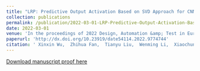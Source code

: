 ```yaml
---
title: "LRP: Predictive Output Activation Based on SVD Approach for CNN s Acceleration"
collection: publications
permalink: /publication/2022-03-01-LRP-Predictive-Output-Activation-Based-on-SVD-Approach-for-CNN-s-Acceleration
date: 2022-03-01
venue: 'In the proceedings of 2022 Design, Automation &amp; Test in Europe Conference &amp; Exhibition (DATE)'
paperurl: 'http://dx.doi.org/10.23919/date54114.2022.9774744'
citation: ' Xinxin Wu,  Zhihua Fan,  Tianyu Liu,  Wenming Li,  Xiaochun Ye,  Dongrui Fan, &quot;LRP: Predictive Output Activation Based on SVD Approach for CNNs Acceleration.&quot; In the proceedings of 2022 Design, Automation; Test in Europe Conference; Exhibition (DATE), 2022.'
---
```


[Download manuscript proof here](http://dx.doi.org/10.23919/date54114.2022.9774744)


